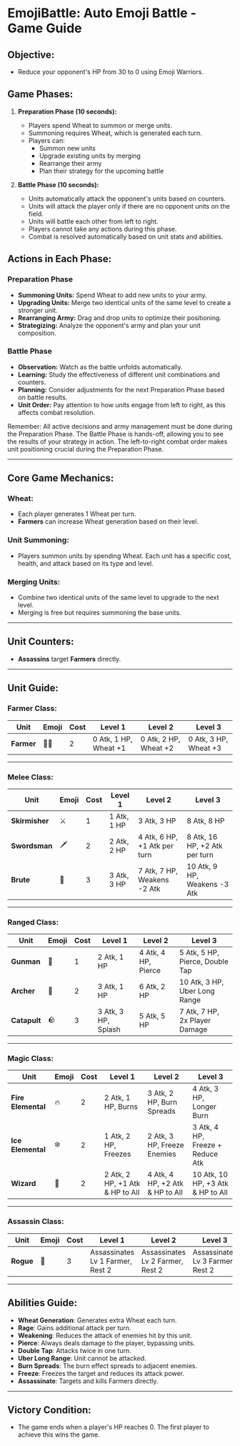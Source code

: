 # **EmojiBattle: Auto Emoji Battle - Game Guide**

## **Objective:**

- Reduce your opponent's HP from 30 to 0 using Emoji Warriors.

## **Game Phases:**

1. **Preparation Phase (10 seconds):**

   - Players spend Wheat to summon or merge units.
   - Summoning requires Wheat, which is generated each turn.
   - Players can:
     - Summon new units
     - Upgrade existing units by merging
     - Rearrange their army
     - Plan their strategy for the upcoming battle

2. **Battle Phase (10 seconds):**
   - Units automatically attack the opponent's units based on counters.
   - Units will attack the player only if there are no opponent units on the field.
   - Units will battle each other from left to right.
   - Players cannot take any actions during this phase.
   - Combat is resolved automatically based on unit stats and abilities.

## **Actions in Each Phase:**

### Preparation Phase

- **Summoning Units:** Spend Wheat to add new units to your army.
- **Upgrading Units:** Merge two identical units of the same level to create a stronger unit.
- **Rearranging Army:** Drag and drop units to optimize their positioning.
- **Strategizing:** Analyze the opponent's army and plan your unit composition.

### Battle Phase

- **Observation:** Watch as the battle unfolds automatically.
- **Learning:** Study the effectiveness of different unit combinations and counters.
- **Planning:** Consider adjustments for the next Preparation Phase based on battle results.
- **Unit Order:** Pay attention to how units engage from left to right, as this affects combat resolution.

Remember: All active decisions and army management must be done during the Preparation Phase. The Battle Phase is hands-off, allowing you to see the results of your strategy in action. The left-to-right combat order makes unit positioning crucial during the Preparation Phase.

---

## **Core Game Mechanics:**

### **Wheat:**

- Each player generates 1 Wheat per turn.
- **Farmers** can increase Wheat generation based on their level.

### **Unit Summoning:**

- Players summon units by spending Wheat. Each unit has a specific cost, health, and attack based on its type and level.

### **Merging Units:**

- Combine two identical units of the same level to upgrade to the next level.
- Merging is free but requires summoning the base units.

---

## **Unit Counters:**

- **Assassins** target **Farmers** directly.

---

## **Unit Guide:**

### **Farmer Class:**

| **Unit**   | **Emoji** | **Cost** | **Level 1**           | **Level 2**           | **Level 3**           |
| ---------- | --------- | -------- | --------------------- | --------------------- | --------------------- |
| **Farmer** | 🧑‍🌾        | 2        | 0 Atk, 1 HP, Wheat +1 | 0 Atk, 2 HP, Wheat +2 | 0 Atk, 3 HP, Wheat +3 |

---

### **Melee Class:**

| **Unit**       | **Emoji** | **Cost** | **Level 1** | **Level 2**                  | **Level 3**                   |
| -------------- | --------- | -------- | ----------- | ---------------------------- | ----------------------------- |
| **Skirmisher** | ⚔️        | 1        | 1 Atk, 1 HP | 3 Atk, 3 HP                  | 8 Atk, 8 HP                   |
| **Swordsman**  | 🗡️        | 2        | 2 Atk, 2 HP | 4 Atk, 6 HP, +1 Atk per turn | 8 Atk, 16 HP, +2 Atk per turn |
| **Brute**      | 🏏        | 3        | 3 Atk, 3 HP | 7 Atk, 7 HP, Weakens -2 Atk  | 10 Atk, 9 HP, Weakens -3 Atk  |

---

### **Ranged Class:**

| **Unit**     | **Emoji** | **Cost** | **Level 1**         | **Level 2**         | **Level 3**                     |
| ------------ | --------- | -------- | ------------------- | ------------------- | ------------------------------- |
| **Gunman**   | 🔫        | 1        | 2 Atk, 1 HP         | 4 Atk, 4 HP, Pierce | 5 Atk, 5 HP, Pierce, Double Tap |
| **Archer**   | 🏹        | 2        | 3 Atk, 1 HP         | 6 Atk, 2 HP         | 10 Atk, 3 HP, Uber Long Range   |
| **Catapult** | 🪨        | 3        | 3 Atk, 3 HP, Splash | 5 Atk, 5 HP         | 7 Atk, 7 HP, 2x Player Damage   |

---

### **Magic Class:**

| **Unit**           | **Emoji** | **Cost** | **Level 1**                     | **Level 2**                     | **Level 3**                       |
| ------------------ | --------- | -------- | ------------------------------- | ------------------------------- | --------------------------------- |
| **Fire Elemental** | 🔥        | 2        | 2 Atk, 1 HP, Burns              | 3 Atk, 2 HP, Burn Spreads       | 4 Atk, 3 HP, Longer Burn          |
| **Ice Elemental**  | ❄️        | 2        | 1 Atk, 2 HP, Freezes            | 2 Atk, 3 HP, Freeze Enemies     | 3 Atk, 4 HP, Freeze + Reduce Atk  |
| **Wizard**         | 🧙        | 2        | 2 Atk, 2 HP, +1 Atk & HP to All | 4 Atk, 4 HP, +2 Atk & HP to All | 10 Atk, 10 HP, +3 Atk & HP to All |

---

### **Assassin Class:**

| **Unit**  | **Emoji** | **Cost** | **Level 1**                      | **Level 2**                      | **Level 3**                      |
| --------- | --------- | -------- | -------------------------------- | -------------------------------- | -------------------------------- |
| **Rogue** | 🔪        | 3        | Assassinates Lv 1 Farmer, Rest 2 | Assassinates Lv 2 Farmer, Rest 2 | Assassinates Lv 3 Farmer, Rest 2 |

---

## **Abilities Guide:**

- **Wheat Generation**: Generates extra Wheat each turn.
- **Rage**: Gains additional attack per turn.
- **Weakening**: Reduces the attack of enemies hit by this unit.
- **Pierce**: Always deals damage to the player, bypassing units.
- **Double Tap**: Attacks twice in one turn.
- **Uber Long Range**: Unit cannot be attacked.
- **Burn Spreads**: The burn effect spreads to adjacent enemies.
- **Freeze**: Freezes the target and reduces its attack power.
- **Assassinate**: Targets and kills Farmers directly.

---

## **Victory Condition:**

- The game ends when a player's HP reaches 0. The first player to achieve this wins the game.
